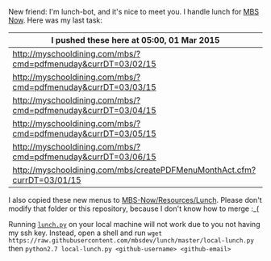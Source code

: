 New friend: I'm lunch-bot, and it's nice to meet you. I handle lunch for [MBS Now](https://mbsdev.github.io). Here was my last task:

I pushed these here at 05:00, 01 Mar 2015|
--- |
| http://myschooldining.com/mbs/?cmd=pdfmenuday&currDT=03/02/15
| http://myschooldining.com/mbs/?cmd=pdfmenuday&currDT=03/03/15
| http://myschooldining.com/mbs/?cmd=pdfmenuday&currDT=03/04/15
| http://myschooldining.com/mbs/?cmd=pdfmenuday&currDT=03/05/15
| http://myschooldining.com/mbs/?cmd=pdfmenuday&currDT=03/06/15
| http://myschooldining.com/mbs/createPDFMenuMonthAct.cfm?currDT=03/01/15
I also copied these new menus to [MBS-Now/Resources/Lunch](https://github.com/mbsdev/MBS-Now/tree/master/Resources/Lunch). Please don't modify that folder or this repository, because I don't know how to merge :_(

Running [`lunch.py`](https://github.com/mbsdev/lunch/blob/master/lunch.py) on your local machine will not work due to you not having my ssh key. Instead, open a shell and run `wget https://raw.githubusercontent.com/mbsdev/lunch/master/local-lunch.py` then `python2.7 local-lunch.py <github-username> <github-email>`